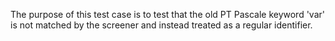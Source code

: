 The purpose of this test case is to test that the old PT Pascale keyword 'var' is not matched by the screener and instead treated as a regular identifier.